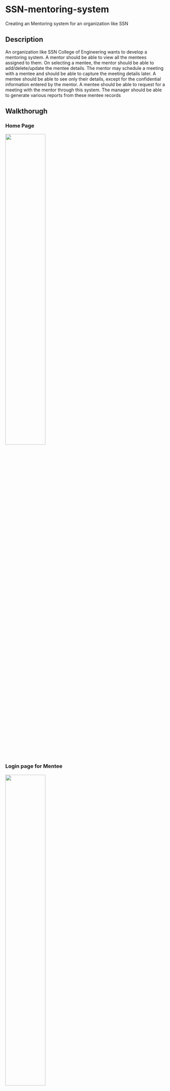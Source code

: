 # SSN-mentoring-system
Creating an Mentoring system for an organization like SSN

## Description 
An organization like SSN College of Engineering wants to develop a mentoring system. A
mentor should be able to view all the mentees assigned to them. On selecting a mentee, the
mentor should be able to add/delete/update the mentee details. The mentor may schedule a
meeting with a mentee and should be able to capture the meeting details later. A mentee
should be able to see only their details, except for the confidential information entered by the
mentor. A mentee should be able to request for a meeting with the mentor through this
system. The manager should be able to generate various reports from these mentee records

## Walkthorugh

### Home Page
<img src="/images/Screenshot 2023-12-14 203540.png" width=50%>

### Login page for Mentee
<img src="/images/Screenshot 2023-12-14 213713.png" width=50%>

### Option for Mentee
<img src="/images/Screenshot 2023-12-14 213747.png" width=50%>

### Personal Details of Mentee
<img src="/images/Screenshot 2023-12-14 213803.png" width=50%>

### Mark details of Mentee
<img src="/images/Screenshot 2023-12-14 213838.png" width=50%>

### Login for Mentor
<img>

### Mentees assigned to a Mentor
<img src="/images/Screenshot 2023-12-14 214212.png" width=50%>

### Meeting with a Mentee
<img src="/images/Screenshot 2023-12-14 214300.png" width=50%>

### Select date and time for meeting
<img src="/images/Screenshot 2023-12-14 214342.png" width=50%>

### Selecting date and sending mail 
<img src="/images/Screenshot 2023-12-14 214353.png" width=50%>

### Sample mail recieved
<img src="/images/Screenshot 2023-12-14 215636.png" width=50%>

## Tools used
1) Tkinter    - Creating GUI
2) Python     - Implementing Data Structures Algorithms
3) Matplotlib - Visualtion


## Algorithms used

### AVL TREE

As all the Mentees are assigned to a Mentor. if we use linked list searching for a Mentee by a Mentor takes O(n) time complexity.
But by implementing AVL Tree the height of the tree is balanced so that searching takes O(log(n))

### Linked List

All the Mentor and reference of their Mentees are in a linked list . Whereas Mentees are stored as AVL Tree

### Hash Table
To store the login credentials of Mentee,Mentor,Manager . The reason for choosing Hash Table rather than dictionary is because of the time complexity as the average time complexity of Hash Table is O(1)

### Arrays
1-Dimensional Array to store CAT-1 and CAT-2 marks of the students

## Visualization

### Manager side
To show the overall report to the manager we used Matplotlib for visualising the data which is stored in form of text file.
By Clicking a particular Mentor, The Manager could able to see the mark details of the corresponding Mentees in form of pie chart and bar graph
